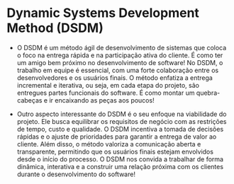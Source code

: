 # Dynamic Systems Development Method (DSDM)

- O DSDM é um método ágil de desenvolvimento de sistemas que coloca o foco na entrega rápida e na participação ativa do cliente. É como ter um amigo bem próximo no desenvolvimento de software! No DSDM, o trabalho em equipe é essencial, com uma forte colaboração entre os desenvolvedores e os usuários finais. O método enfatiza a entrega incremental e iterativa, ou seja, em cada etapa do projeto, são entregues partes funcionais do software. É como montar um quebra-cabeças e ir encaixando as peças aos poucos!

- Outro aspecto interessante do DSDM é o seu enfoque na viabilidade do projeto. Ele busca equilibrar os requisitos de negócio com as restrições de tempo, custo e qualidade. O DSDM incentiva a tomada de decisões rápidas e o ajuste de prioridades para garantir a entrega de valor ao cliente. Além disso, o método valoriza a comunicação aberta e transparente, permitindo que os usuários finais estejam envolvidos desde o início do processo. O DSDM nos convida a trabalhar de forma dinâmica, interativa e a construir uma relação próxima com os clientes durante o desenvolvimento do software!